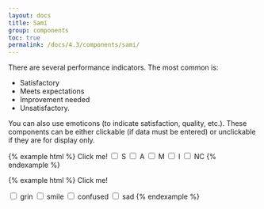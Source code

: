 ```yaml
---
layout: docs
title: Sami
group: components
toc: true
permalink: /docs/4.3/components/sami/
---
```


There are several performance indicators. The most common is: 
- Satisfactory
- Meets expectations
- Improvement needed
- Unsatisfactory.

You can also use emoticons (to indicate satisfaction, quality, etc.). These components can be either clickable (if data must be entered) or unclickable if they are for display only.

{% example html %}
<span class="pr-3">Click me!</span>
<input type="checkbox" class="sr-only" id="samigreen">
<label for="samigreen" class="sami sami-checkbox-green">S</label>
<input type="checkbox" class="sr-only" id="samiblue">
<label for="samiblue" class="sami sami-checkbox-blue">A</label>
<input type="checkbox" class="sr-only" id="samiyellow">
<label for="samiyellow" class="sami sami-checkbox-yellow">M</label>
<input type="checkbox" class="sr-only" id="samired">
<label for="samired" class="sami sami-checkbox-red">I</label>
<input type="checkbox" class="sr-only" id="samigray">
<label for="samigray" class="sami sami-checkbox-gray">NC</label>
{% endexample %}

{% example html %}
<span class="pr-3">Click me!</span>

<input type="checkbox" class="sr-only" id="smileysgreen">
<label for="smileysgreen" class="sami sami-checkbox-green">
  <span class="sr-only">grin</span>
  <i class="icons-sami-grin icons-size-3x" aria-hidden="true"></i>
</label>

<input type="checkbox" class="sr-only" id="smileysblue">
<label for="smileysblue" class="sami sami-checkbox-blue">
  <span class="sr-only">smile</span>
  <i class="icons-sami-smile icons-size-3x" aria-hidden="true"></i>
</label>

<input type="checkbox" class="sr-only" id="smileysyellow">
<label for="smileysyellow" class="sami sami-checkbox-yellow">
  <span class="sr-only">confused</span>
  <i class="icons-sami-confused icons-size-3x" aria-hidden="true"></i>
</label>

<input type="checkbox" class="sr-only" id="smileysred">
<label for="smileysred" class="sami sami-checkbox-red">
  <span class="sr-only">sad</span>
  <i class="icons-sami-sad icons-size-3x" aria-hidden="true"></i>
</label>
{% endexample %}
